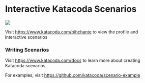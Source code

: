 # Interactive Katacoda Scenarios

[![](http://shields.katacoda.com/katacoda/bihchante/count.svg)](https://www.katacoda.com/bihchante "Get your profile on Katacoda.com")

Visit https://www.katacoda.com/bihchante to view the profile and interactive scenarios

### Writing Scenarios
Visit https://www.katacoda.com/docs to learn more about creating Katacoda scenarios

For examples, visit https://github.com/katacoda/scenario-example
